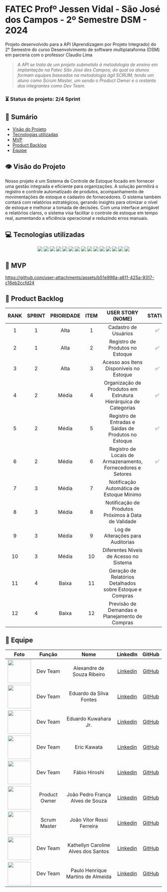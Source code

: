 # FATEC Profº Jessen Vidal - São José dos Campos - 2º Semestre DSM - 2024

<p>Projeto desenvolvido para a API (Aprendizagem por Projeto Integrado) do 2° Semestre do curso Desenvolvimento de software multiplataforma (DSM) em parceria com o professor Claudio Lima<p>

> _A API se trata de um projeto submetido à metodologia de ensino em implantação na Fatec São José dos Campos, do qual os alunos formam equipes baseadas na metodologia ágil SCRUM, tendo um aluno como Scrum Master, um sendo o Product Owner e o restante dos integrantes como Dev Team._



###  ⏳ Status do projeto: 2/4 Sprint 
    

## 📑 Sumário
- [Visão do Projeto](#visao-do-projeto)
- [Tecnologias utilizadas](#tecnologias)
- [MVP](#mvp)
- [Product Backlog](#backlog)
- [Equipe](#equipe)

## 👁 Visão do Projeto <a name="visao-do-projeto"></a>
<p>Nosso projeto é um Sistema de Controle de Estoque focado em fornecer uma gestão integrada e eficiente para organizações. A solução permitirá o registro e controle automatizado de produtos, acompanhamento de movimentações de estoque e cadastro de fornecedores. O sistema também contará com relatórios estratégicos, gerando insights para otimizar o nível de estoque e melhorar a tomada de decisões. Com uma interface amigável e relatórios claros, o sistema visa facilitar o controle de estoque em tempo real, aumentando a eficiência operacional e reduzindo erros manuais.</p> 

## 💻 Tecnologias utilizadas <a name="tecnologias"></a>
<div align="center">
<img src="https://img.shields.io/badge/Discord-7289DA?style=for-the-badge&logo=discord&logoColor=black&color=06b6d4">
<img src="https://img.shields.io/badge/Figma-F24E1E?style=for-the-badge&logo=figma&logoColor=black&color=06b6d4">
<img src="https://img.shields.io/badge/GitHub-100000?style=for-the-badge&logo=github&logoColor=black&color=06b6d4">
<img src="https://img.shields.io/badge/Jira-217346?style=for-the-badge&logo=Jira&logoColor=black&color=06b6d4">
<img src="https://img.shields.io/badge/Microsoft_Teams-6264A7?style=for-the-badge&logo=microsoft-teams&logoColor=black&color=06b6d4">
<img src="https://img.shields.io/badge/Photoshop-239120?style=for-the-badge&logo=adobe-photoshop&logoColor=black&color=06b6d4">
<img src="https://img.shields.io/badge/Canva-239120?&style=for-the-badge&logo=canva&logoColor=black&color=06b6d4">
<img src="https://img.shields.io/badge/html5-000000?style=for-the-badge&logo=html5&logoColor=black&color=06b6d4">
<img src="https://img.shields.io/badge/css3-000000?style=for-the-badge&logo=css3&logoColor=black&color=06b6d4">
<img src="https://img.shields.io/badge/prisma-000000?style=for-the-badge&logo=prisma&logoColor=black&color=06b6d4">
<img src="https://img.shields.io/badge/typescript-000000?style=for-the-badge&logo=typescript&logoColor=black&color=06b6d4">
<img src="https://img.shields.io/badge/javascript-000000?style=for-the-badge&logo=javascript&logoColor=black&color=06b6d4">
<img src="https://img.shields.io/badge/node.js-000000?style=for-the-badge&logo=node.js&logoColor=black&color=06b6d4">
<img src="https://img.shields.io/badge/react-000000?style=for-the-badge&logo=react&logoColor=black&color=06b6d4">
<img src="https://img.shields.io/badge/tailwind-000000?style=for-the-badge&logo=tailwindcss&logoColor=black&color=06b6d4">



</div>

## 📌 MVP <a name="mvp"><a>
https://github.com/user-attachments/assets/b51e998a-a811-425a-9317-c16eb2ccfd24


## 📜 Product Backlog <a name="backlog"><a>

| RANK | SPRINT | PRIORIDADE | ITEM | USER STORY (NOME)                                           | STATUS |
|:----:|:------:|:----------:|:----:|:-----------------------------------------------------------:|:------:|
| 1    |   1    |   Alta     |  1   | Cadastro de Usuários                                        | ✅     |
| 2    |   1    |   Alta     |  2   | Registro de Produtos no Estoque                             | ✅     |
| 3    |   2    |   Alta     |  3   | Acesso aos Itens Disponíveis no Estoque                     | ✅     |
| 4    |   2    |   Média    |  4   | Organização de Produtos em Estrutura Hierárquica de Categorias | ✅     |
| 5    |   2    |   Média    |  5   | Registro de Entradas e Saídas de Produtos no Estoque        | ✅     |
| 6    |   2    |   Média    |  6   | Registro de Locais de Armazenamento, Fornecedores e Setores | ✅     |
| 7    |   3    |   Média    |  7   | Notificação Automática de Estoque Mínimo                    |        |
| 8    |   3    |   Média    |  8   | Notificação de Produtos Próximos à Data de Validade         |        |
| 9    |   3    |   Média    |  9   | Log de Alterações para Auditorias                           |        |
| 10   |   3    |   Média    | 10   | Diferentes Níveis de Acesso no Sistema                      |        |
| 11   |   4    |   Baixa    | 11   | Geração de Relatórios Detalhados sobre Estoque e Compras    |        |
| 12   |   4    |   Baixa    | 12   | Previsão de Demandas e Planejamento de Compras              |        |



## 👥 Equipe <a name="equipe"><a>
|  Foto        |     Função    |           Nome            |                            LinkedIn                            |                      GitHub                       |
| :----: | :-----------: | :-----------------------: | :------------------------------------------------------------: | :-----------------------------------------------: |
| <img src="https://avatars.githubusercontent.com/u/160600262?v=4" width="75px"> | Dev Team      | Alexandre de Souza Ribeiro  |  [Linkedin](https://www.linkedin.com/in/alexandre-ribeiro-b3b931111)  | [GitHub](https://github.com/AlexandreFatec)    |
| <img src="https://avatars.githubusercontent.com/u/160733714?v=4" width="75px"> | Dev Team  | Eduardo da Silva Fontes | [Linkedin](https://www.linkedin.com/in/eduardo-da-silva-fontes/)  | [GitHub](https://github.com/DuuhZero)           |
| <img src="https://avatars.githubusercontent.com/u/162118889?v=4" width="75px"> | Dev Team | Eduardo Kuwahara Jr. |  [Linkedin](https://www.linkedin.com/in/eduardo-kuwahara-3b2267303/)  | [GitHub](https://github.com/EduardoKuwahara) |
| <img src="https://avatars.githubusercontent.com/u/161594793?v=4" width="75px"> | Dev Team      | Eric Kawata |  [Linkedin](https://www.linkedin.com/in/eric-kawata-99678b302/)  | [GitHub](https://github.com/ericFatec)    |
| <img src="https://avatars.githubusercontent.com/u/144804717?v=4" width="75px"> | Dev Team      | Fábio Hiroshi |  [Linkedin](https://www.linkedin.com/in/f%C3%A1bio-hiroshi-5393a51a0)  | [GitHub](https://github.com/FabioHiros)    |
| <img src="https://avatars.githubusercontent.com/u/119539664?v=4" width="75px">|Product Owner| João Pedro França Alves de Souza |  [Linkedin](https://www.linkedin.com/in/joão-pedro-frança-alves-de-souza-8700a62b3/)  | [GitHub](https://github.com/jofran2001)  |
| <img src="https://avatars.githubusercontent.com/u/162117916?v=4" width="75px"> | Scrum Master  | João Vitor Rossi Ferreira |  [Linkedin](https://www.linkedin.com/in/joão-rossi-7311a0301/)  | [GitHub](https://github.com/rossilindo)    |
| <img src="https://avatars.githubusercontent.com/u/95691713?v=4" width="75px"> | Dev Team      | Kathellyn Caroline Alves dos Santos |  [Linkedin](https://www.linkedin.com/in/kathellyn-caroline-a562101b9)  | [GitHub](https://github.com/CarolineKathellyn)    |
| <img src="https://avatars.githubusercontent.com/u/162117908?v=4" width="75px"> | Dev Team      | Paulo Henrique Martins de Almeida |  [Linkedin](https://www.linkedin.com/in/paulo-almeida-3102452a7/)  | [GitHub](https://github.com/pauloalmeida46)    |




